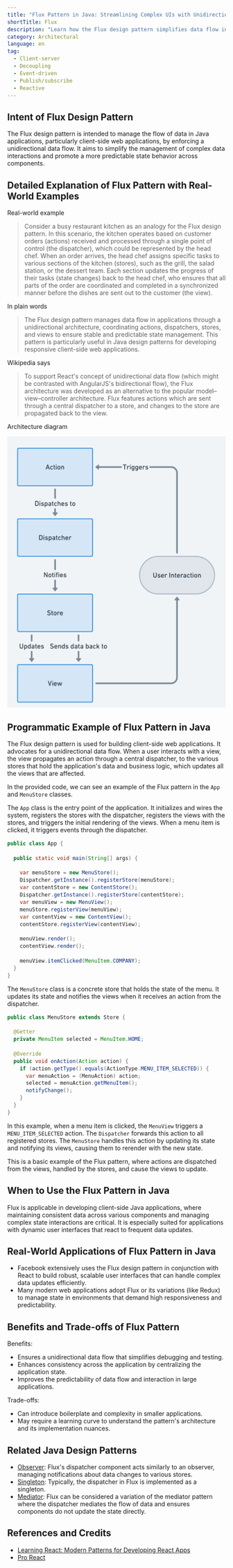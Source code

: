 ```yaml
---
title: "Flux Pattern in Java: Streamlining Complex UIs with Unidirectional Data Flow"
shortTitle: Flux
description: "Learn how the Flux design pattern simplifies data flow in Java applications through unidirectional architecture. Explore examples, benefits, and real-world applications."
category: Architectural
language: en
tag:
  - Client-server
  - Decoupling
  - Event-driven
  - Publish/subscribe
  - Reactive
---
```


## Intent of Flux Design Pattern

The Flux design pattern is intended to manage the flow of data in Java applications, particularly client-side web applications, by enforcing a unidirectional data flow. It aims to simplify the management of complex data interactions and promote a more predictable state behavior across components.

## Detailed Explanation of Flux Pattern with Real-World Examples

Real-world example

> Consider a busy restaurant kitchen as an analogy for the Flux design pattern. In this scenario, the kitchen operates based on customer orders (actions) received and processed through a single point of control (the dispatcher), which could be represented by the head chef. When an order arrives, the head chef assigns specific tasks to various sections of the kitchen (stores), such as the grill, the salad station, or the dessert team. Each section updates the progress of their tasks (state changes) back to the head chef, who ensures that all parts of the order are coordinated and completed in a synchronized manner before the dishes are sent out to the customer (the view).

In plain words

> The Flux design pattern manages data flow in applications through a unidirectional architecture, coordinating actions, dispatchers, stores, and views to ensure stable and predictable state management. This pattern is particularly useful in Java design patterns for developing responsive client-side web applications.

Wikipedia says

> To support React's concept of unidirectional data flow (which might be contrasted with AngularJS's bidirectional flow), the Flux architecture was developed as an alternative to the popular model–view–controller architecture. Flux features actions which are sent through a central dispatcher to a store, and changes to the store are propagated back to the view.

Architecture diagram

![Flux Architecture Diagram](./etc/flux-architecture-diagram.png)

## Programmatic Example of Flux Pattern in Java

The Flux design pattern is used for building client-side web applications. It advocates for a unidirectional data flow. When a user interacts with a view, the view propagates an action through a central dispatcher, to the various stores that hold the application's data and business logic, which updates all the views that are affected.

In the provided code, we can see an example of the Flux pattern in the `App` and `MenuStore` classes.

The `App` class is the entry point of the application. It initializes and wires the system, registers the stores with the dispatcher, registers the views with the stores, and triggers the initial rendering of the views. When a menu item is clicked, it triggers events through the dispatcher.

```java
public class App {

  public static void main(String[] args) {

    var menuStore = new MenuStore();
    Dispatcher.getInstance().registerStore(menuStore);
    var contentStore = new ContentStore();
    Dispatcher.getInstance().registerStore(contentStore);
    var menuView = new MenuView();
    menuStore.registerView(menuView);
    var contentView = new ContentView();
    contentStore.registerView(contentView);

    menuView.render();
    contentView.render();

    menuView.itemClicked(MenuItem.COMPANY);
  }
}
```

The `MenuStore` class is a concrete store that holds the state of the menu. It updates its state and notifies the views when it receives an action from the dispatcher.

```java
public class MenuStore extends Store {

  @Getter
  private MenuItem selected = MenuItem.HOME;

  @Override
  public void onAction(Action action) {
    if (action.getType().equals(ActionType.MENU_ITEM_SELECTED)) {
      var menuAction = (MenuAction) action;
      selected = menuAction.getMenuItem();
      notifyChange();
    }
  }
}
```

In this example, when a menu item is clicked, the `MenuView` triggers a `MENU_ITEM_SELECTED` action. The `Dispatcher` forwards this action to all registered stores. The `MenuStore` handles this action by updating its state and notifying its views, causing them to rerender with the new state.

This is a basic example of the Flux pattern, where actions are dispatched from the views, handled by the stores, and cause the views to update.

## When to Use the Flux Pattern in Java

Flux is applicable in developing client-side Java applications, where maintaining consistent data across various components and managing complex state interactions are critical. It is especially suited for applications with dynamic user interfaces that react to frequent data updates.

## Real-World Applications of Flux Pattern in Java

* Facebook extensively uses the Flux design pattern in conjunction with React to build robust, scalable user interfaces that can handle complex data updates efficiently. 
* Many modern web applications adopt Flux or its variations (like Redux) to manage state in environments that demand high responsiveness and predictability.

## Benefits and Trade-offs of Flux Pattern

Benefits:

* Ensures a unidirectional data flow that simplifies debugging and testing.
* Enhances consistency across the application by centralizing the application state.
* Improves the predictability of data flow and interaction in large applications.

Trade-offs:

* Can introduce boilerplate and complexity in smaller applications.
* May require a learning curve to understand the pattern's architecture and its implementation nuances.

## Related Java Design Patterns

* [Observer](https://java-design-patterns.com/patterns/observer/): Flux's dispatcher component acts similarly to an observer, managing notifications about data changes to various stores.
* [Singleton](https://java-design-patterns.com/patterns/singleton/): Typically, the dispatcher in Flux is implemented as a singleton.
* [Mediator](https://java-design-patterns.com/patterns/mediator/): Flux can be considered a variation of the mediator pattern where the dispatcher mediates the flow of data and ensures components do not update the state directly.

## References and Credits

* [Learning React: Modern Patterns for Developing React Apps](https://amzn.to/3Qdn9Pg)
* [Pro React](https://amzn.to/3xNRttK)
